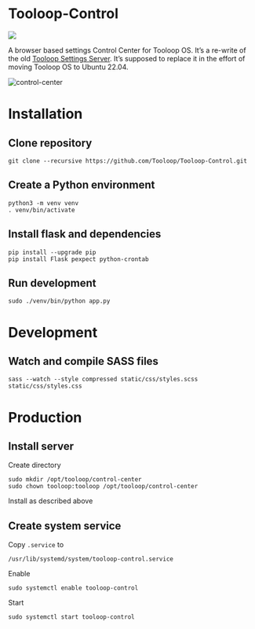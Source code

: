 # Tooloop-Control

![](https://img.shields.io/github/license/tooloop/tooloop-control.svg)

A browser based settings Control Center for Tooloop OS.
It’s a re-write of the old [Tooloop Settings Server](https://github.com/Tooloop/Tooloop-Settings-Server). It’s supposed to replace it in the effort of moving Tooloop OS to Ubuntu 22.04.

![control-center](https://github.com/Tooloop/Tooloop-Control/assets/4962676/d27a5a6f-5970-457b-aab5-646ba3bea7c4)


# Installation


## Clone repository

    git clone --recursive https://github.com/Tooloop/Tooloop-Control.git


## Create a Python environment

    python3 -m venv venv
    . venv/bin/activate


## Install flask and dependencies

    pip install --upgrade pip
    pip install Flask pexpect python-crontab 


## Run development

    sudo ./venv/bin/python app.py


# Development

## Watch and compile SASS files

    sass --watch --style compressed static/css/styles.scss static/css/styles.css


# Production


## Install server

Create directory

    sudo mkdir /opt/tooloop/control-center
    sudo chown tooloop:tooloop /opt/tooloop/control-center

Install as described above


## Create system service

Copy `.service` to

    /usr/lib/systemd/system/tooloop-control.service

Enable

    sudo systemctl enable tooloop-control

Start

    sudo systemctl start tooloop-control
